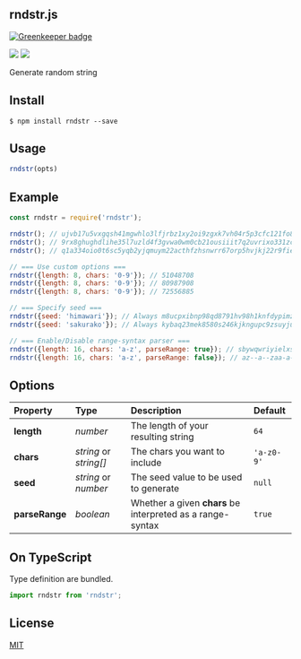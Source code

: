 rndstr.js
-------------------------------

[![Greenkeeper badge](https://badges.greenkeeper.io/syuilo/rndstr.svg)](https://greenkeeper.io/)

[![][npm-badge]][npm-link]
[![][mit-badge]][mit]

Generate random string

## Install
``` shell
$ npm install rndstr --save
```

## Usage
``` javascript
rndstr(opts)
```

## Example
``` javascript
const rndstr = require('rndstr');

rndstr(); // ujvb17u5vxgqsh41mgwhlo3lfjrbz1xy2oi9zgxk7vh04r5p3cfc121fo8bkoj2j
rndstr(); // 9rx8ghughdlihe35l7uzld4f3gvwa0wm0cb21ousiiit7q2uvrixo331zcdkb8kj
rndstr(); // q1a334oio0t6sc5yqb2yjqmuym22acthfzhsnwrr67orp5hvjkj22r9fiehonly9

// === Use custom options ===
rndstr({length: 8, chars: '0-9'}); // 51048708
rndstr({length: 8, chars: '0-9'}); // 80987908
rndstr({length: 8, chars: '0-9'}); // 72556885

// === Specify seed ===
rndstr({seed: 'himawari'}); // Always m8ucpxibnp98qd8791hv98h1knfdypimztyfo3agu7gj757uyicjdea8wwyrpwab
rndstr({seed: 'sakurako'}); // Always kybaq23mek8580s246kjkngupc9zsuyjuqgh6jkbale5btvtzssxjn2g6nienuyq

// === Enable/Disable range-syntax parser ===
rndstr({length: 16, chars: 'a-z', parseRange: true}); // sbywqwriyielxske
rndstr({length: 16, chars: 'a-z', parseRange: false}); // az--a--zaa-a-aa-
```

## Options
| Property       | Type                   | Description                                                | Default    |
| :------------- | :--------------------- | :--------------------------------------------------------- | :--------- |
| **length**     | *number*               | The length of your resulting string                        | `64`       |
| **chars**      | *string* or *string[]* | The chars you want to include                              | `'a-z0-9'` |
| **seed**       | *string* or *number*   | The seed value to be used to generate                      | `null`     |
| **parseRange** | *boolean*              | Whether a given **chars** be interpreted as a range-syntax | `true`     |

## On TypeScript
Type definition are bundled.
``` typescript
import rndstr from 'rndstr';
```

## License
[MIT](LICENSE)

[npm-link]:  https://www.npmjs.com/package/rndstr
[npm-badge]: https://img.shields.io/npm/v/rndstr.svg?style=flat-square
[mit]:       http://opensource.org/licenses/MIT
[mit-badge]: https://img.shields.io/badge/license-MIT-444444.svg?style=flat-square

